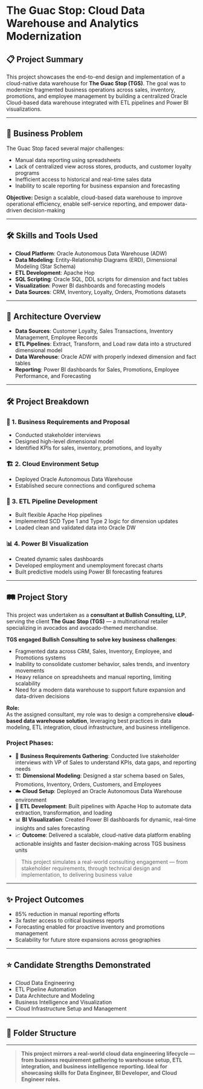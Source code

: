 # The Guac Stop: Cloud Data Warehouse and Analytics Modernization
 
## 📋 Project Summary
This project showcases the end-to-end design and implementation of a cloud-native data warehouse for **The Guac Stop (TGS)**. The goal was to modernize fragmented business operations across sales, inventory, promotions, and employee management by building a centralized Oracle Cloud-based data warehouse integrated with ETL pipelines and Power BI visualizations.

---

## 🎯 Business Problem
The Guac Stop faced several major challenges:
- Manual data reporting using spreadsheets
- Lack of centralized view across stores, products, and customer loyalty programs
- Inefficient access to historical and real-time sales data
- Inability to scale reporting for business expansion and forecasting

**Objective:** Design a scalable, cloud-based data warehouse to improve operational efficiency, enable self-service reporting, and empower data-driven decision-making

---

## 🛠️ Skills and Tools Used
- **Cloud Platform**: Oracle Autonomous Data Warehouse (ADW)
- **Data Modeling**: Entity-Relationship Diagrams (ERD), Dimensional Modeling (Star Schema)
- **ETL Development**: Apache Hop
- **SQL Scripting**: Oracle SQL, DDL scripts for dimension and fact tables
- **Visualization**: Power BI dashboards and forecasting models
- **Data Sources**: CRM, Inventory, Loyalty, Orders, Promotions datasets

---

## 🌊 Architecture Overview
- **Data Sources**: Customer Loyalty, Sales Transactions, Inventory Management, Employee Records
- **ETL Pipelines**: Extract, Transform, and Load raw data into a structured dimensional model
- **Data Warehouse**: Oracle ADW with properly indexed dimension and fact tables
- **Reporting**: Power BI dashboards for Sales, Promotions, Employee Performance, and Forecasting

---

## 🛠️ Project Breakdown

### 📑 1. Business Requirements and Proposal
- Conducted stakeholder interviews
- Designed high-level dimensional model
- Identified KPIs for sales, inventory, promotions, and loyalty

### 🏗️ 2. Cloud Environment Setup
- Deployed Oracle Autonomous Data Warehouse
- Established secure connections and configured schema

### 🔄 3. ETL Pipeline Development
- Built flexible Apache Hop pipelines
- Implemented SCD Type 1 and Type 2 logic for dimension updates
- Loaded clean and validated data into Oracle DW

### 📊 4. Power BI Visualization
- Created dynamic sales dashboards
- Developed employment and unemployment forecast charts
- Built predictive models using Power BI forecasting features

---

## 🛤️ Project Story

This project was undertaken as a **consultant at Bullish Consulting, LLP**, serving the client **The Guac Stop (TGS)** — a multinational retailer specializing in avocados and avocado-themed merchandise.

**TGS engaged Bullish Consulting to solve key business challenges**:
- Fragmented data across CRM, Sales, Inventory, Employee, and Promotions systems
- Inability to consolidate customer behavior, sales trends, and inventory movements
- Heavy reliance on spreadsheets and manual reporting, limiting scalability
- Need for a modern data warehouse to support future expansion and data-driven decisions

**Role:**  
As the assigned consultant, my role was to design a comprehensive **cloud-based data warehouse solution**, leveraging best practices in data modeling, ETL integration, cloud infrastructure, and business intelligence.

### Project Phases:
- 🧠 **Business Requirements Gathering**: Conducted live stakeholder interviews with VP of Sales to understand KPIs, data gaps, and reporting needs
- 🏗️ **Dimensional Modeling**: Designed a star schema based on Sales, Promotions, Inventory, Orders, Customers, and Employees
- ☁️ **Cloud Setup**: Deployed an Oracle Autonomous Data Warehouse environment
- 🔄 **ETL Development**: Built pipelines with Apache Hop to automate data extraction, transformation, and loading
- 📊 **BI Visualization**: Created Power BI dashboards for dynamic, real-time insights and sales forecasting
- 📈 **Outcome**: Delivered a scalable, cloud-native data platform enabling actionable insights and faster decision-making across TGS business units

> This project simulates a real-world consulting engagement — from stakeholder requirements, through technical design and implementation, to delivering business value 

---

## ✨ Project Outcomes
- 85% reduction in manual reporting efforts
- 3x faster access to critical business reports
- Forecasting enabled for proactive inventory and promotions management
- Scalability for future store expansions across geographies

---

## ⭐ Candidate Strengths Demonstrated
- Cloud Data Engineering
- ETL Pipeline Automation
- Data Architecture and Modeling
- Business Intelligence and Visualization
- Cloud Infrastructure Setup and Management

---

## 📂 Folder Structure
---

> **This project mirrors a real-world cloud data engineering lifecycle — from business requirement gathering to warehouse setup, ETL integration, and business intelligence reporting. Ideal for showcasing skills for Data Engineer, BI Developer, and Cloud Engineer roles.**

